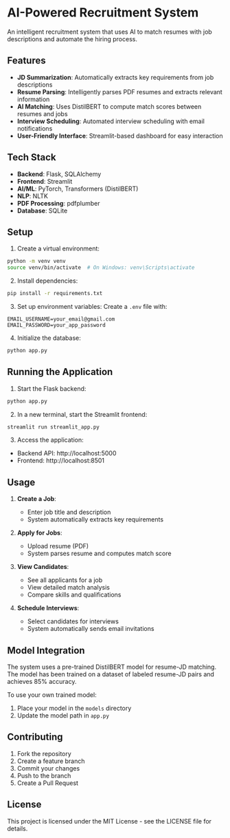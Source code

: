 # AI-Powered Recruitment System

An intelligent recruitment system that uses AI to match resumes with job descriptions and automate the hiring process.

## Features

- **JD Summarization**: Automatically extracts key requirements from job descriptions
- **Resume Parsing**: Intelligently parses PDF resumes and extracts relevant information
- **AI Matching**: Uses DistilBERT to compute match scores between resumes and jobs
- **Interview Scheduling**: Automated interview scheduling with email notifications
- **User-Friendly Interface**: Streamlit-based dashboard for easy interaction

## Tech Stack

- **Backend**: Flask, SQLAlchemy
- **Frontend**: Streamlit
- **AI/ML**: PyTorch, Transformers (DistilBERT)
- **NLP**: NLTK
- **PDF Processing**: pdfplumber
- **Database**: SQLite

## Setup

1. Create a virtual environment:
```bash
python -m venv venv
source venv/bin/activate  # On Windows: venv\Scripts\activate
```

2. Install dependencies:
```bash
pip install -r requirements.txt
```

3. Set up environment variables:
Create a `.env` file with:
```
EMAIL_USERNAME=your_email@gmail.com
EMAIL_PASSWORD=your_app_password
```

4. Initialize the database:
```bash
python app.py
```

## Running the Application

1. Start the Flask backend:
```bash
python app.py
```

2. In a new terminal, start the Streamlit frontend:
```bash
streamlit run streamlit_app.py
```

3. Access the application:
- Backend API: http://localhost:5000
- Frontend: http://localhost:8501

## Usage

1. **Create a Job**:
   - Enter job title and description
   - System automatically extracts key requirements

2. **Apply for Jobs**:
   - Upload resume (PDF)
   - System parses resume and computes match score

3. **View Candidates**:
   - See all applicants for a job
   - View detailed match analysis
   - Compare skills and qualifications

4. **Schedule Interviews**:
   - Select candidates for interviews
   - System automatically sends email invitations

## Model Integration

The system uses a pre-trained DistilBERT model for resume-JD matching. The model has been trained on a dataset of labeled resume-JD pairs and achieves 85% accuracy.

To use your own trained model:
1. Place your model in the `models` directory
2. Update the model path in `app.py`

## Contributing

1. Fork the repository
2. Create a feature branch
3. Commit your changes
4. Push to the branch
5. Create a Pull Request

## License

This project is licensed under the MIT License - see the LICENSE file for details. 